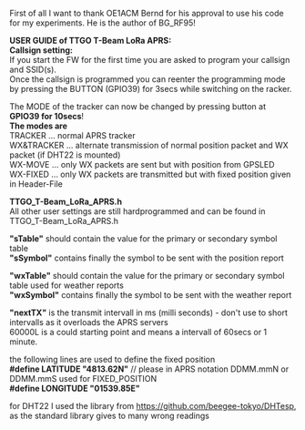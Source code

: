 First of all I want to thank OE1ACM Bernd for his approval to use his code for my experiments.
He is the author of BG_RF95!

<b>USER GUIDE of TTGO T-Beam LoRa APRS:</b><br>
<b>Callsign setting:</b><br>
If you start the FW for the first time you are asked to program your callsign and SSID(s).<br>
Once the callsign is programmed you can reenter the programming mode by pressing the BUTTON (GPIO39) for 3secs while switching on the racker.<br>

The MODE of the tracker can now be changed by pressing button at <b>GPIO39 for 10secs</b>!<br>
<b>The modes are</b><br>
TRACKER ...     normal APRS tracker<br>
WX&TRACKER ...  alternate transmission of normal position packet and WX packet (if DHT22 is mounted)<br>
WX-MOVE ...     only WX packets are sent but with position from GPSLED<br>
WX-FIXED ...    only WX packets are transmitted but with fixed position given in Header-File<br>

<b>TTGO_T-Beam_LoRa_APRS.h</b><br>
All other user settings are still hardprogrammed and can be found in TTGO_T-Beam_LoRa_APRS.h<br>

<b>"sTable"</b> should contain the value for the primary or secondary symbol table<br>
<b>"sSymbol"</b> contains finally the symbol to be sent with the position report

<b>"wxTable"</b> should contain the value for the primary or secondary symbol table used for weather reports<br>
<b>"wxSymbol"</b> contains finally the symbol to be sent with the weather report

<b>"nextTX"</b> is the transmit intervall in ms (milli seconds) - don't use to short intervalls as it overloads the APRS servers<br>
60000L is a could starting point and means a intervall of 60secs or 1 minute.

the following lines are used to define the fixed position<br>
<b>#define LATITUDE "4813.62N"</b>  // please in APRS notation DDMM.mmN or DDMM.mmS used for FIXED_POSITION<br>
<b>#define LONGITUDE "01539.85E"</b>

for DHT22 I used the library from https://github.com/beegee-tokyo/DHTesp, as the standard library gives to many wrong readings
